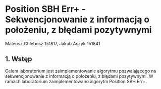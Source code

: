 # Position SBH Err+ - Sekwencjonowanie z informacją o położeniu, z błędami pozytywnymi
Mateusz Chlebosz 151817, Jakub Aszyk 151841

## 1. Wstęp
Celem laboratorium jest zaimplementowanie algorytmu pozwalającego na sekwencjonowanie z informacją o położeniu, z błędami pozytywnymi. W ramach laboratorium zaimplementowano algorytm Position SBH Err+.
